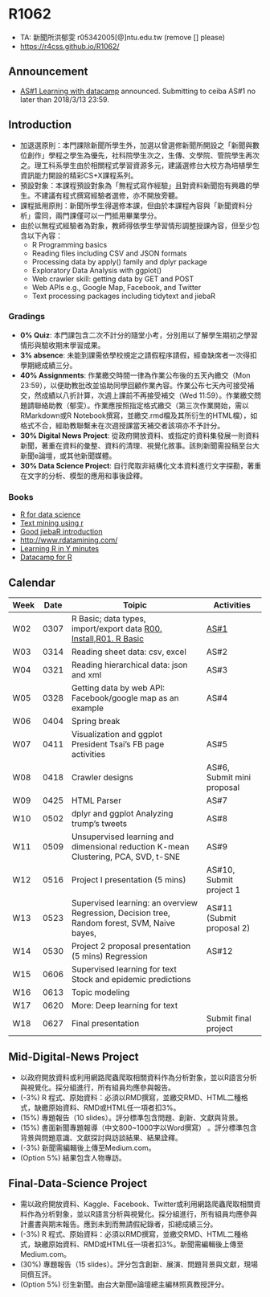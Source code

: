 # R1062
* TA: 新聞所洪郁雯 r05342005[@]ntu.edu.tw (remove [] please)
* https://r4css.github.io/R1062/

## Announcement

* [AS#1 Learning with datacamp](https://github.com/R4CSS/Assignments/blob/master/01DataCamp.md) announced. Submitting to ceiba AS#1 no later than 2018/3/13 23:59.


## Introduction
- 加退選原則：本門課除新聞所學生外，加選以曾選修新聞所開設之「新聞與數位創作」學程之學生為優先，社科院學生次之，生傳、文學院、管院學生再次之。理工科系學生由於相關程式學習資源多元，建議選修台大校方為培植學生資訊能力開設的精彩CS+X課程系列。
- 預設對象：本課程預設對象為「無程式寫作經驗」且對資料新聞抱有興趣的學生。不建議有程式撰寫經驗者選修，亦不開放旁聽。
- 課程抵用原則：新聞所學生得選修本課，但由於本課程內容與「新聞資料分析」雷同，兩門課僅可以一門抵用畢業學分。
- 由於以無程式經驗者為對象，教師得依學生學習情形調整授課內容，但至少包含以下內容：
  - R Programming basics
  - Reading files including CSV and JSON formats
  - Processing data by apply() family and dplyr package
  - Exploratory Data Analysis with ggplot()
  - Web crawler skill: getting data by GET and POST
  - Web APIs e.g., Google Map, Facebook, and Twitter
  - Text processing packages including tidytext and jiebaR

### Gradings

* **0% Quiz**: 本門課包含二次不計分的隨堂小考，分別用以了解學生期初之學習情形與驗收期末學習成果。
* **3% absence**: 未能到課需依學校規定之請假程序請假，經查缺席者一次得扣學期總成績三分。
* **40% Assignments**: 作業繳交時間一律為作業公布後的五天內繳交（Mon 23:59），以便助教批改並協助同學回顧作業內容。作業公布七天內可接受補交，然成績以八折計算，次週上課前不再接受補交（Wed 11:59）。作業繳交問題請聯絡助教（郁雯）。作業應按照指定格式繳交（第三次作業開始，需以RMarkdown或R Notebook撰寫，並繳交.rmd檔及其所衍生的HTML檔），如格式不合，經助教聯繫未在次週授課當天補交者該項亦不予計分。
* **30% Digital News Project**: 從政府開放資料、或指定的資料集發展一則資料新聞，著重在資料的彙整、資料的清理、視覺化敘事。該則新聞需投稿至台大新聞e論壇，或其他新聞媒體。
* **30% Data Science Project**: 自行爬取非結構化文本資料進行文字探勘，著重在文字的分析、模型的應用和事後詮釋。

### Books

* [R for data science](http://r4ds.had.co.nz/introduction.html)
* [Text mining using r](http://tidytextmining.com/)
* [Good jiebaR introduction](http://blog.fens.me/r-word-jiebar/)
* http://www.rdatamining.com/
* [Learning R in Y minutes](https://learnxinyminutes.com/docs/r/)
* [Datacamp for R](https://www.datacamp.com/courses/tech:r)

## Calendar

| Week| Date| Toipic| Activities|
| --- | --- | --- | --- |
| W02 | 0307 | R Basic; data types, import/export data [R00. Install](https://docs.google.com/presentation/d/e/2PACX-1vSNj-P2-8cJptSy-eRMKXs4eSNgLgeaCHiF22THEDkmijIXaqFA8U67T3Lp-iR0ibXssD-NHUq5DEG2/pub?start=false&loop=false&delayms=3000),[R01. R Basic](https://docs.google.com/presentation/d/e/2PACX-1vRjb_W1Vo9-zD9F4FmWOiB6K4ezkF6W64OKcX7bZD6ordKvOT-6LFoGi0le-HzT2ABKudDNhr_qKt2x/pub?start=false&loop=false&delayms=3000&slide=id.g2074c710b4_0_293)| [AS#1](https://github.com/R4DJ/R1062/blob/master/Assignments.md#as01) | |
| W03 | 0314 | Reading sheet data: csv, excel | AS#2 |
| W04 | 0321 | Reading hierarchical data: json and xml | AS#3 | +R1061 personal proposal Propose your personal interests |
| W05 | 0328 | Getting data by web API: Facebook/google map as an example | AS#4 |
| W06 | 0404 | Spring break | |
| W07 | 0411 | Visualization and ggplot President Tsai’s FB page activities | AS#5 |
| W08 | 0418 | Crawler designs | AS#6,  Submit mini proposal |
| W09 | 0425 | HTML Parser | AS#7 |
| W10 | 0502 | dplyr and ggplot Analyzing trump’s tweets | AS#8 |
| W11 | 0509 | Unsupervised learning and dimensional reduction K-mean Clustering, PCA, SVD, t-SNE | AS#9 |
| W12 | 0516 | Project I presentation (5 mins) | AS#10, Submit project 1 |
| W13 | 0523 | Supervised learning: an overview Regression, Decision tree, Random forest, SVM, Naive bayes, | AS#11 (Submit proposal 2)|
| W14 | 0530 | Project 2 proposal presentation (5 mins) Regression | AS#12 |
| W15 | 0606 | Supervised learning for text Stock and epidemic predictions | |
| W16 | 0613 | Topic modeling | |
| W17 | 0620 | More: Deep learning for text | |
| W18 | 0627 | Final presentation | Submit final project |

## Mid-Digital-News Project

- 以政府開放資料或利用網路爬蟲爬取相關資料作為分析對象，並以R語言分析與視覺化。採分組進行，所有組員均應參與報告。
- (-3%) R 程式、原始資料：必須以RMD撰寫，並繳交RMD、HTML二種格式，缺繳原始資料、RMD或HTML任一項者扣3%。
- (15%) 專題報告（10 slides）。評分標準包含問題、創新、文獻與背景。
- (15%) 書面新聞專題報導（中文800~1000字以Word撰寫） 。評分標準包含背景與問題意識、文獻探討與訪談結果、結果詮釋。
- (-3%) 新聞需編輯後上傳至Medium.com。
- (Option 5%) 結果包含人物專訪。

## Final-Data-Science Project

- 需以政府開放資料、Kaggle、Facebook、Twitter或利用網路爬蟲爬取相關資料作為分析對象，並以R語言分析與視覺化。採分組進行，所有組員均應參與計畫書與期末報告。應到未到而無請假紀錄者，扣總成績三分。
- (-3%) R 程式、原始資料：必須以RMD撰寫，並繳交RMD、HTML二種格式，缺繳原始資料、RMD或HTML任一項者扣3%。新聞需編輯後上傳至Medium.com。
- (30%) 專題報告（15 slides）。評分包含創新、展演、問題背景與文獻，現場同儕互評。
- (Option 5%) 衍生新聞。由台大新聞e論壇總主編林照真教授評分。
